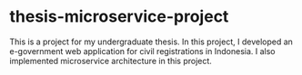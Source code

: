 # thesis-microservice-project
This is a project for my undergraduate thesis. In this project, I developed an e-government web application for civil registrations 
in Indonesia. I also implemented microservice architecture in this project.


```
